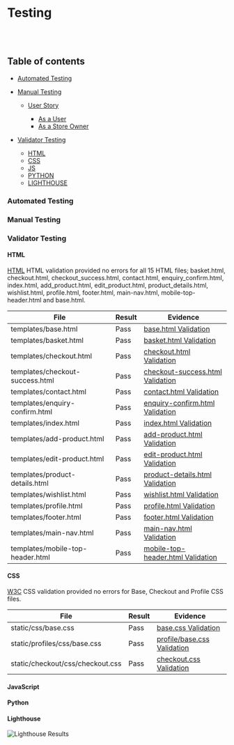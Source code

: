 # **Testing**
<br>

<br>

## **Table of contents**

- [Automated Testing](#automated-testing)
- [Manual Testing](#manual-testing)

    - [User Story](#user-story)
        
        - [As a User](#as-a-user)
        - [As a Store Owner](#as-a-store-owner)

- [Validator Testing](#validator-testing)

    - [HTML](#html)
    - [CSS](#css)
    - [JS](#js)
    - [PYTHON](#python)
    - [LIGHTHOUSE ](#lighthouse)

### **Automated Testing**

### **Manual Testing**

### **Validator Testing**

#### **HTML**

[HTML](https://validator.w3.org/nu/#textarea) HTML validation provided no errors for all 15 HTML files; basket.html, checkout.html, checkout_success.html, contact.html, enquiry_confirm.html, index.html, add_product.html, edit_product.html, product_details.html, wishlist.html, profile.html, footer.html, main-nav.html, mobile-top-header.html and base.html.

File | Result | Evidence | 
--- | --- | --- |
templates/base.html | Pass | [base.html Validation](docs/read-me/testing/w3c-base-html.png)
templates/basket.html | Pass | [basket.html Validation](docs/read-me/testing/w3c-basket-html.png)
templates/checkout.html | Pass | [checkout.html Validation](docs/read-me/testing/w3c-checkout-html.png)
templates/checkout-success.html | Pass | [checkout-success.html Validation](docs/read-me/testing/w3c-checkout-success-html.png)
templates/contact.html | Pass | [contact.html Validation](docs/read-me/testing/w3c-contact-html.png)
templates/enquiry-confirm.html | Pass | [enquiry-confirm.html Validation](docs/read-me/testing/w3c-enquiry-confirm-html.png)
templates/index.html | Pass | [index.html Validation](docs/read-me/testing/w3c-index-html.png)
templates/add-product.html | Pass | [add-product.html Validation](docs/read-me/testing/w3c-add-product-html.png)
templates/edit-product.html | Pass | [edit-product.html Validation](docs/read-me/testing/w3c-edit-product-html.png)
templates/product-details.html | Pass | [product-details.html Validation](docs/read-me/testing/w3c-product-details-html.png)
templates/wishlist.html | Pass | [wishlist.html Validation](docs/read-me/testing/w3c-wishlist-html.png)
templates/profile.html | Pass | [profile.html Validation](docs/read-me/testing/w3c-profile-html.png)
templates/footer.html | Pass | [footer.html Validation](docs/read-me/testing/w3c-footer-html.png)
templates/main-nav.html | Pass | [main-nav.html Validation](docs/read-me/testing/w3c-main-nav-html.png)
templates/mobile-top-header.html | Pass | [mobile-top-header.html Validation](docs/read-me/testing/w3c-mobile-top-header-html.png)

#### **CSS**
 
[W3C](https://jigsaw.w3.org/css-validator/#validate_by_input) CSS validation provided no errors for Base, Checkout and Profile CSS files.

File | Result | Evidence | 
--- | --- | --- |
static/css/base.css | Pass | [base.css Validation](docs/read-me/testing/w3c-base-css.png)
static/profiles/css/base.css | Pass | [profile/base.css Validation](docs/read-me/testing/w3c-profile-css.png)
static/checkout/css/checkout.css | Pass | [checkout.css Validation](docs/read-me/testing/w3c-checkout-css.png)

#### **JavaScript**

#### **Python**

#### **Lighthouse**

![Lighthouse Results](docs/testing/lighthouse.png)